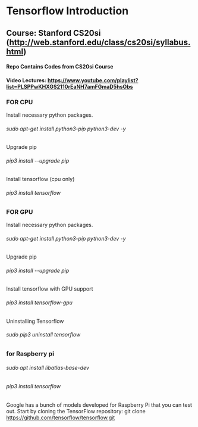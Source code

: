 # Tensorflow Introduction 
## Course: Stanford CS20si (http://web.stanford.edu/class/cs20si/syllabus.html)
#### Repo Contains Codes from CS20si Course 
#### Video Lectures: https://www.youtube.com/playlist?list=PLSPPwKHXGS2110rEaNH7amFGmaD5hsObs

### FOR CPU
Install necessary python packages. 
###### sudo apt-get install python3-pip python3-dev -y

Upgrade pip 
###### pip3 install --upgrade pip 

Install tensorflow (cpu only) 
###### pip3 install tensorflow

### FOR GPU
Install necessary python packages. 
###### sudo apt-get install python3-pip python3-dev -y

Upgrade pip 
###### pip3 install --upgrade pip

Install tensorflow with GPU support 
###### pip3 install tensorflow-gpu


Uninstalling Tensorflow 
###### sudo pip3 uninstall tensorflow

### for Raspberry pi
###### sudo apt install libatlas-base-dev
###### pip3 install tensorflow

Google has a bunch of models developed for Raspberry Pi that you can test out. Start by cloning the TensorFlow repository:
git clone https://github.com/tensorflow/tensorflow.git
